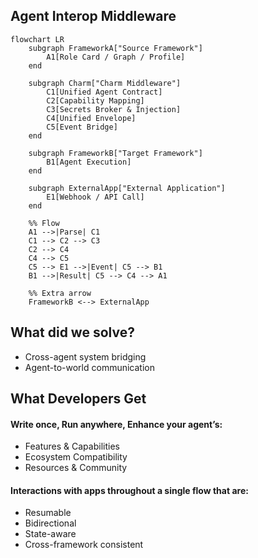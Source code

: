 ## Agent Interop Middleware

```mermaid
flowchart LR
    subgraph FrameworkA["Source Framework"]
        A1[Role Card / Graph / Profile]
    end

    subgraph Charm["Charm Middleware"]
        C1[Unified Agent Contract]
        C2[Capability Mapping]
        C3[Secrets Broker & Injection]
        C4[Unified Envelope]
        C5[Event Bridge]
    end

    subgraph FrameworkB["Target Framework"]
        B1[Agent Execution]
    end

    subgraph ExternalApp["External Application"]
        E1[Webhook / API Call]
    end

    %% Flow
    A1 -->|Parse| C1
    C1 --> C2 --> C3
    C2 --> C4
    C4 --> C5
    C5 --> E1 -->|Event| C5 --> B1
    B1 -->|Result| C5 --> C4 --> A1

    %% Extra arrow
    FrameworkB <--> ExternalApp
```

## What did we solve?
- Cross-agent system bridging
- Agent-to-world communication

## What Developers Get

#### Write once, Run anywhere, Enhance your agent’s:
- Features & Capabilities
- Ecosystem Compatibility
- Resources & Community
#### Interactions with apps throughout a single flow that are:
- Resumable
- Bidirectional
- State-aware
- Cross-framework consistent
